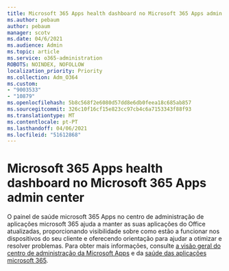 ```yaml
---
title: Microsoft 365 Apps health dashboard no Microsoft 365 Apps admin center
ms.author: pebaum
author: pebaum
manager: scotv
ms.date: 04/6/2021
ms.audience: Admin
ms.topic: article
ms.service: o365-administration
ROBOTS: NOINDEX, NOFOLLOW
localization_priority: Priority
ms.collection: Adm_O364
ms.custom:
- "9003533"
- "10879"
ms.openlocfilehash: 5b8c568f2e6080d57dd8e6db0feea18c685ab857
ms.sourcegitcommit: 326c10f16cf15e823cc97cb4c6a7153343f88f93
ms.translationtype: MT
ms.contentlocale: pt-PT
ms.lasthandoff: 04/06/2021
ms.locfileid: "51612868"
---
```

# <a name="microsoft-365-apps-health-dashboard-in-the-microsoft-365-apps-admin-center"></a>Microsoft 365 Apps health dashboard no Microsoft 365 Apps admin center

O painel de saúde microsoft 365 Apps no centro de administração de aplicações microsoft 365 ajuda a manter as suas aplicações do Office atualizadas, proporcionando visibilidade sobre como estão a funcionar nos dispositivos do seu cliente e oferecendo orientação para ajudar a otimizar e resolver problemas. Para obter mais informações, consulte [a visão geral do centro de administração da Microsoft Apps](https://docs.microsoft.com/deployoffice/admincenter/overview) e da [saúde das aplicações microsoft 365](https://docs.microsoft.com/deployoffice/admincenter/microsoft-365-apps-health).




